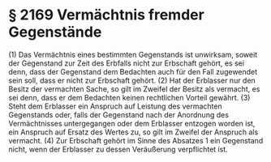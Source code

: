 # § 2169 Vermächtnis fremder Gegenstände
(1) Das Vermächtnis eines bestimmten Gegenstands ist unwirksam, soweit der Gegenstand zur Zeit des Erbfalls nicht zur Erbschaft gehört, es sei denn, dass der Gegenstand dem Bedachten auch für den Fall zugewendet sein soll, dass er nicht zur Erbschaft gehört.
(2) Hat der Erblasser nur den Besitz der vermachten Sache, so gilt im Zweifel der Besitz als vermacht, es sei denn, dass er dem Bedachten keinen rechtlichen Vorteil gewährt.
(3) Steht dem Erblasser ein Anspruch auf Leistung des vermachten Gegenstands oder, falls der Gegenstand nach der Anordnung des Vermächtnisses untergegangen oder dem Erblasser entzogen worden ist, ein Anspruch auf Ersatz des Wertes zu, so gilt im Zweifel der Anspruch als vermacht.
(4) Zur Erbschaft gehört im Sinne des Absatzes 1 ein Gegenstand nicht, wenn der Erblasser zu dessen Veräußerung verpflichtet ist.